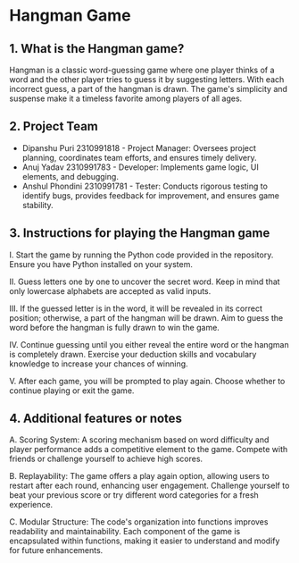 # Hangman Game

## 1. What is the Hangman game?
Hangman is a classic word-guessing game where one player thinks of a word and the other player tries to guess it by suggesting letters. With each incorrect guess, a part of the hangman is drawn. The game's simplicity and suspense make it a timeless favorite among players of all ages.

## 2. Project Team
- Dipanshu Puri 2310991818 - Project Manager: Oversees project planning, coordinates team efforts, and ensures timely delivery.
- Anuj Yadav 2310991783 - Developer: Implements game logic, UI elements, and debugging.
- Anshul Phondini 2310991781 - Tester: Conducts rigorous testing to identify bugs, provides feedback for improvement, and ensures game stability.

## 3. Instructions for playing the Hangman game
I. Start the game by running the Python code provided in the repository. Ensure you have Python installed on your system.

II. Guess letters one by one to uncover the secret word. Keep in mind that only lowercase alphabets are accepted as valid inputs.

III. If the guessed letter is in the word, it will be revealed in its correct position; otherwise, a part of the hangman will be drawn. Aim to guess the word before the hangman is fully drawn to win the game.

IV. Continue guessing until you either reveal the entire word or the hangman is completely drawn. Exercise your deduction skills and vocabulary knowledge to increase your chances of winning.

V. After each game, you will be prompted to play again. Choose whether to continue playing or exit the game.

## 4. Additional features or notes
A. Scoring System: A scoring mechanism based on word difficulty and player performance adds a competitive element to the game. Compete with friends or challenge yourself to achieve high scores.

B. Replayability: The game offers a play again option, allowing users to restart after each round, enhancing user engagement. Challenge yourself to beat your previous score or try different word categories for a fresh experience.

C. Modular Structure: The code's organization into functions improves readability and maintainability. Each component of the game is encapsulated within functions, making it easier to understand and modify for future enhancements.
